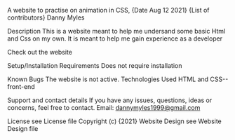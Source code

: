 A website to practise on animation  in CSS, {Date Aug 12 2021}
{List of contributors}
Danny Myles

Description
This is a website meant to help me undersand some basic Html and Css on my own. It is meant to help me gain experience as a developer

Check out the website

Setup/Installation Requirements
Does not require installation

Known Bugs
The website is not active.
Technologies Used
HTML  and CSS-- front-end

Support and contact details
If you have any issues, questions, ideas or concerns, feel free to contact.
Email: dannymyles1999@gmail.com

License
see License file Copyright (c) {2021}
Website Design
see Website Design file